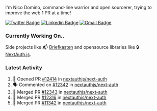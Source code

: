 
I'm Nico Domino, command-line warrior and open sourcerer, trying to improve the web 1 PR at a time!

[![Twitter Badge](https://img.shields.io/badge/-@ndom91-1ca0f1?style=flat-square&labelColor=1ca0f1&logo=twitter&logoColor=white&link=https://twitter.com/ndom91)](https://twitter.com/ndom91) [![Linkedin Badge](https://img.shields.io/badge/-ndom91-blue?style=flat-square&logo=Linkedin&logoColor=white&link=https://www.linkedin.com/in/ndom91/)](https://www.linkedin.com/in/ndom91/) [![Gmail Badge](https://img.shields.io/badge/-yo@ndo.dev-c14438?style=flat-square&logo=mail.ru&logoColor=white&link=mailto:yo@ndo.dev)](mailto:yo@ndo.dev)

### Currently Working On..

Side projects like 📬 [Briefkasten](https://briefkastenhq.com) and opensource libraries like 🔒 [NextAuth.js](https://github.com/nextauthjs/next-auth).

<!--START_SECTION_PROFILE_VIEWS:readme-info-->
<!--END_SECTION_PROFILE_VIEWS:readme-info-->

<!--START_SECTION_DAILY_COMMIT:readme-info-->
<!--END_SECTION_DAILY_COMMIT:readme-info-->

<!--START_SECTION_WEEKLY_COMMIT:readme-info-->
<!--END_SECTION_WEEKLY_COMMIT:readme-info-->

### Latest Activity

<!--START_SECTION:activity-->
1. 💪 Opened PR [#12414](https://github.com/nextauthjs/next-auth/pull/12414) in [nextauthjs/next-auth](https://github.com/nextauthjs/next-auth)
2. 🗣 Commented on [#12342](https://github.com/nextauthjs/next-auth/pull/12342#issuecomment-2558295865) in [nextauthjs/next-auth](https://github.com/nextauthjs/next-auth)
3. 🎉 Merged PR [#12343](https://github.com/nextauthjs/next-auth/pull/12343) in [nextauthjs/next-auth](https://github.com/nextauthjs/next-auth)
4. 🎉 Merged PR [#12316](https://github.com/nextauthjs/next-auth/pull/12316) in [nextauthjs/next-auth](https://github.com/nextauthjs/next-auth)
5. 🎉 Merged PR [#11342](https://github.com/nextauthjs/next-auth/pull/11342) in [nextauthjs/next-auth](https://github.com/nextauthjs/next-auth)
<!--END_SECTION:activity-->
